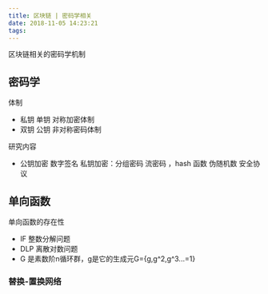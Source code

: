 ```yaml
---
title: 区块链 | 密码学相关
date: 2018-11-05 14:23:21
tags:
---
```

区块链相关的密码学机制
<!-- more -->
## 密码学

体制
- 私钥 单钥 对称加密体制
- 双钥 公钥 非对称密码体制

研究内容
- 公钥加密 数字签名 私钥加密：分组密码 流密码 ，hash 函数 伪随机数 安全协议

## 单向函数
单向函数的存在性
- IF 整数分解问题
- DLP 离散对数问题
- G 是素数阶n循环群，g是它的生成元G={g,g^2,g^3...=1} 

### 替换-置换网络




